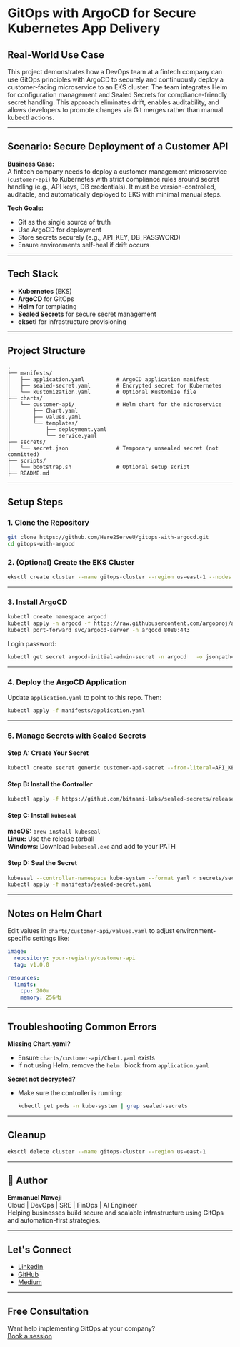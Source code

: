 # GitOps with ArgoCD for Secure Kubernetes App Delivery

## Real-World Use Case

This project demonstrates how a DevOps team at a fintech company can use GitOps principles with ArgoCD to securely and continuously deploy a customer-facing microservice to an EKS cluster. The team integrates Helm for configuration management and Sealed Secrets for compliance-friendly secret handling. This approach eliminates drift, enables auditability, and allows developers to promote changes via Git merges rather than manual kubectl actions.

---

## Scenario: Secure Deployment of a Customer API

**Business Case:**  
A fintech company needs to deploy a customer management microservice (`customer-api`) to Kubernetes with strict compliance rules around secret handling (e.g., API keys, DB credentials). It must be version-controlled, auditable, and automatically deployed to EKS with minimal manual steps.

**Tech Goals:**  
- Git as the single source of truth
- Use ArgoCD for deployment
- Store secrets securely (e.g., API_KEY, DB_PASSWORD)
- Ensure environments self-heal if drift occurs

---

## Tech Stack

- **Kubernetes** (EKS)
- **ArgoCD** for GitOps
- **Helm** for templating
- **Sealed Secrets** for secure secret management
- **eksctl** for infrastructure provisioning

---

## Project Structure

```
.
├── manifests/
│   ├── application.yaml          # ArgoCD application manifest
│   ├── sealed-secret.yaml        # Encrypted secret for Kubernetes
│   └── kustomization.yaml        # Optional Kustomize file
├── charts/
│   └── customer-api/             # Helm chart for the microservice
│       ├── Chart.yaml
│       ├── values.yaml
│       └── templates/
│           ├── deployment.yaml
│           └── service.yaml
├── secrets/
│   └── secret.json               # Temporary unsealed secret (not committed)
├── scripts/
│   └── bootstrap.sh              # Optional setup script
├── README.md
```

---

## Setup Steps

### 1. Clone the Repository

```bash
git clone https://github.com/Here2ServeU/gitops-with-argocd.git
cd gitops-with-argocd
```

### 2. (Optional) Create the EKS Cluster

```bash
eksctl create cluster --name gitops-cluster --region us-east-1 --nodes 2
```

---

### 3. Install ArgoCD

```bash
kubectl create namespace argocd
kubectl apply -n argocd -f https://raw.githubusercontent.com/argoproj/argo-cd/stable/manifests/install.yaml
kubectl port-forward svc/argocd-server -n argocd 8080:443
```

Login password:

```bash
kubectl get secret argocd-initial-admin-secret -n argocd   -o jsonpath="{.data.password}" | base64 -d && echo
```

---

### 4. Deploy the ArgoCD Application

Update `application.yaml` to point to this repo. Then:

```bash
kubectl apply -f manifests/application.yaml
```

---

### 5. Manage Secrets with Sealed Secrets

#### Step A: Create Your Secret

```bash
kubectl create secret generic customer-api-secret --from-literal=API_KEY='prod_key_123' --dry-run=client -o json > secrets/secret.json
```

#### Step B: Install the Controller

```bash
kubectl apply -f https://github.com/bitnami-labs/sealed-secrets/releases/download/v0.23.0/controller.yaml
```

#### Step C: Install `kubeseal`

**macOS:** `brew install kubeseal`  
**Linux:** Use the release tarball  
**Windows:** Download `kubeseal.exe` and add to your PATH

#### Step D: Seal the Secret

```bash
kubeseal --controller-namespace kube-system --format yaml < secrets/secret.json > manifests/sealed-secret.yaml
kubectl apply -f manifests/sealed-secret.yaml
```

---

## Notes on Helm Chart

Edit values in `charts/customer-api/values.yaml` to adjust environment-specific settings like:

```yaml
image:
  repository: your-registry/customer-api
  tag: v1.0.0

resources:
  limits:
    cpu: 200m
    memory: 256Mi
```

---

## Troubleshooting Common Errors

**Missing Chart.yaml?**

- Ensure `charts/customer-api/Chart.yaml` exists
- If not using Helm, remove the `helm:` block from `application.yaml`

**Secret not decrypted?**

- Make sure the controller is running:
  ```bash
  kubectl get pods -n kube-system | grep sealed-secrets
  ```

---

## Cleanup

```bash
eksctl delete cluster --name gitops-cluster --region us-east-1
```

---

## 👤 Author

**Emmanuel Naweji**  
Cloud | DevOps | SRE | FinOps | AI Engineer  
Helping businesses build secure and scalable infrastructure using GitOps and automation-first strategies.

---

## Let's Connect

- [LinkedIn](https://www.linkedin.com/in/ready2assist/)
- [GitHub](https://github.com/Here2ServeU)
- [Medium](https://medium.com/@here2serveyou)

---

## Free Consultation

Want help implementing GitOps at your company?  
[Book a session](https://bit.ly/letus-meet)

